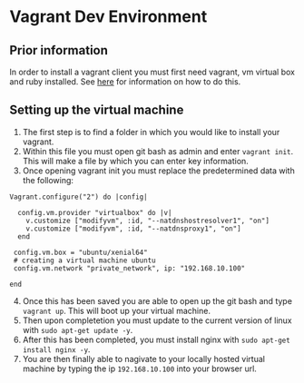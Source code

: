 # Vagrant Dev Environment

## Prior information

In order to install a vagrant client you must first need vagrant, vm virtual box and ruby installed.
See [here](https://github.com/khanmaster/vb_vagrant_installtion) for information on how to do this.

## Setting up the virtual machine

1) The first step is to find a folder in which you would like to install your vagrant.
2) Within this file you must open git bash as admin and enter `vagrant init`. This will make a file by which you can enter key information.
3) Once opening vagrant init you must replace the predetermined data with the following:
```
Vagrant.configure("2") do |config|

  config.vm.provider "virtualbox" do |v|
    v.customize ["modifyvm", :id, "--natdnshostresolver1", "on"]
    v.customize ["modifyvm", :id, "--natdnsproxy1", "on"]
  end

 config.vm.box = "ubuntu/xenial64"
 # creating a virtual machine ubuntu 
 config.vm.network "private_network", ip: "192.168.10.100"
 
end
```
4) Once this has been saved you are able to open up the git bash and type `vagrant up`. This will boot up your virtual machine.
5) Then upon completetion you must update to the current version of linux with `sudo apt-get update -y`.
6) After this has been completed, you must install nginx with `sudo apt-get install nginx -y`.
7) You are then finally able to nagivate to your locally hosted virtual machine by typing the ip `192.168.10.100` into your browser url.